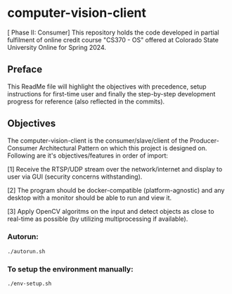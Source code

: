 # computer-vision-client
[ Phase II: Consumer] This repository holds the code developed in partial fulfilment of online credit course "CS370 - OS" offered at Colorado State University Online for Spring 2024.

## Preface
This ReadMe file will highlight the objectives with precedence, setup instructions for first-time user and finally the step-by-step development progress for reference (also reflected in the commits).

## Objectives
The computer-vision-client is the consumer/slave/client of the Producer-Consumer Architectural Pattern on which this project is designed on. Following are it's objectives/features in order of import:

[1] Receive the RTSP/UDP stream over the network/internet and display to user via GUI (security concerns withstanding).

[2] The program should be docker-compatible (platform-agnostic) and any desktop with a monitor should be able to run and view it.

[3] Apply OpenCV algoritms on the input and detect objects as close to real-time as possible (by utilizing multiprocessing if available).

### Autorun:

```autorun 
./autorun.sh
```

### To setup the environment manually:

```setup 
./env-setup.sh
```
